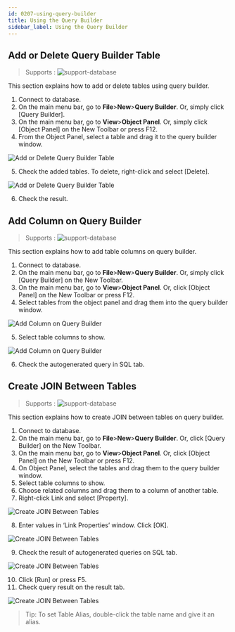 ```yaml
---
id: 0207-using-query-builder
title: Using the Query Builder
sidebar_label: Using the Query Builder
---
```


## Add or Delete Query Builder Table
> Supports :
> ![support-database](<http://www.sqlgate.com/docs-badge/oracle,mysql,mariadb,postgresql,sqlserver,db2,tibero,cubrid>)

This section explains how to add or delete tables using query builder.

1. Connect to database.
2. On the main menu bar, go to **File**>**New**>**Query Builder**. Or, simply click [Query Builder].
3. On the main menu bar, go to **View**>**Object Panel**. Or, simply click [Object Panel] on the New Toolbar or press F12.
4. From the Object Panel, select a table and drag it to the query builder window.

![Add or Delete Query Builder Table](https://s3.ap-northeast-2.amazonaws.com/sqlgate-resource/captures/query-builder/queryBuilder-add-delete-table-01.png)

5. Check the added tables. To delete, right-click and select [Delete].

![Add or Delete Query Builder Table](https://s3.ap-northeast-2.amazonaws.com/sqlgate-resource/captures/query-builder/queryBuilder-add-delete-table-02.png)

6. Check the result.


## Add Column on Query Builder
> Supports :
> ![support-database](<http://www.sqlgate.com/docs-badge/oracle,mysql,mariadb,postgresql,sqlserver,db2,tibero,cubrid>)

This section explains how to add table columns on query builder.

1. Connect to database.
2. On the main menu bar, go to **File**>**New**>**Query Builder**. Or, simply click [Query Builder] on the New Toolbar.
3. On the main menu bar, go to **View**>**Object Panel**. Or, click [Object Panel] on the New Toolbar or press F12.
4. Select tables from the object panel and drag them into the query builder window.

![Add Column on Query Builder](https://s3.ap-northeast-2.amazonaws.com/sqlgate-resource/captures/query-builder/queryBuilder-add-column-01.png)

5. Select table columns to show.

![Add Column on Query Builder](https://s3.ap-northeast-2.amazonaws.com/sqlgate-resource/captures/query-builder/queryBuilder-add-column-02.png)

6. Check the autogenerated query in SQL tab.



## Create JOIN Between Tables
> Supports :
> ![support-database](<http://www.sqlgate.com/docs-badge/oracle,mysql,mariadb,postgresql,sqlserver,db2,tibero,cubrid>)

This section explains how to create JOIN between tables on query builder.

1. Connect to database.
2. On the main menu bar, go to **File**>**New**>**Query Builder**. Or, click [Query Builder] on the New Toolbar.
3. On the main menu bar, go to **View**>**Object Panel**. Or, click [Object Panel] on the New Toolbar or press F12.
4. On Object Panel, select the tables and drag them to the query builder window.
5. Select table columns to show.
6. Choose related columns and drag them to a column of another table.
7. Right-click Link and select [Property].

![Create JOIN Between Tables](https://s3.ap-northeast-2.amazonaws.com/sqlgate-resource/captures/query-builder/queryBuilder-create-join-01.png)

8. Enter values in ‘Link Properties’ window. Click [OK].

![Create JOIN Between Tables](https://s3.ap-northeast-2.amazonaws.com/sqlgate-resource/captures/query-builder/queryBuilder-create-join-02.png)

9. Check the result of autogenerated queries on SQL tab.

![Create JOIN Between Tables](https://s3.ap-northeast-2.amazonaws.com/sqlgate-resource/captures/query-builder/queryBuilder-create-join-03.png)

10. Click [Run] or press F5.
11. Check query result on the result tab.

![Create JOIN Between Tables](https://s3.ap-northeast-2.amazonaws.com/sqlgate-resource/captures/query-builder/queryBuilder-create-join-04.png)

> Tip: To set Table Alias, double-click the table name and give it an alias.